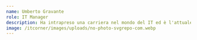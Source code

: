 ```yaml
---
name: Umberto Gravante
role: IT Manager
description: Ha intrapreso una carriera nel mondo del IT ed è l'attuale IT Manager di CISF26.
image: /itcorner/images/uploads/no-photo-svgrepo-com.webp
---
```

